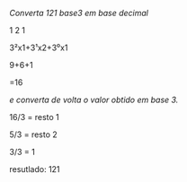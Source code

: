 *Converta 121 base3 em base decimal*

1	2	1

3²x1+3¹x2+3⁰x1

9+6+1

=16



*e converta de volta o valor obtido em base 3.*

16/3 = resto 1

5/3 = resto 2

3/3 = 1


resutlado: 121
